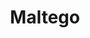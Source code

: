 ---
title: "Maltego"
description: "A visual link analysis tool that connects information in meaningful ways to reveal hidden connections in data for intelligence gathering and reconnaissance."
platforms: ["windows", "macos", "linux"]
categories: ["OSINT"]
tags: ["information-gathering", "link-analysis", "data-visualization", "intelligence"]
url: "https://www.maltego.com/"
documentation: "https://docs.maltego.com/support/home"
logo: "images/maltego.png"
---